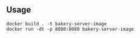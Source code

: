 

## Usage

```
docker build . -t bakery-server-image
docker run -dt -p 8080:8080 bakery-server-image
```
